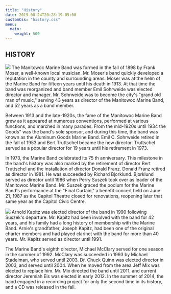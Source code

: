 ```yaml
---
title: "History"
date: 2019-08-24T20:28:19-05:00
customCss: "history.css"
menu: 
  main:
    weight: 500
---
```

## HISTORY

<img src="mmb4b.png" class="portrait left" />
The Manitowoc Marine Band was formed in the fall of 1898 by Frank Moser, a well-known local musician. Mr. Moser's band quickly developed a reputation in the county and surrounding areas. Moser was at the helm of the Marine Band for fifteen years until his death in 1913. At that time the band was reorganized and band member Emil Sohrweide was elected director and manager. Mr. Sohrweide was to become the city's "grand old man of music," serving 43 years as director of the Manitowoc Marine Band, and 52 years as a band member.

Between 1913 and the late-1920s, the fame of the Manitowoc Marine Band grew as it appeared at numerous conventions, performed at various functions, and marched in many parades. From the mid-1920s until 1934 the Goods" was the band's sole sponsor, and during this time, the band was known as the Aluminum Goods Marine Band. Emil C. Sohrweide retired in the fall of 1953 and Bert Truttschel became the new director. Truttschel served as a popular director for 19 years until his retirement in 1973.

In 1973, the Marine Band celebrated its 75 th anniversary. This milestone in the band's history was also marked by the retirement of director Bert Truttschel and the installation of director Donald Franz. Donald Franz retired as director in 1981. He was succeeded by Richard Bjorklund. Bjorklund served as director until 1986 when Perry Suszek took over as leader of the Manitowoc Marine Band. Mr. Suszek graced the podium for the Marine Band's performance at the "Final Curtain," a benefit concert held on June 21, 1987 as the Capitol Theatre closed for renovations, reopening later that same year as the Capitol Civic Centre.

<img src="mmb5b.png" class="portrait right" />
Arnold Kapitz was elected director of the band in 1990 following Suszek's departure. Mr. Kapitz had been involved with the band for 42 years, and his family had a long history of membership with the Marine Band. Arnie's grandfather, Joseph Kapitz, had been one of the original charter members and had played clarinet with the band for more than 40 years. Mr. Kapitz served as director until 1991.

The Marine Band's eighth director, Michael McClary served for one season in the summer of 1992. McClary was succeeded in 1993 by Michael Stadelman, who served until 2003. Dr. Chuck Quinn was elected director in 2003, and served until 2004. When he moved from the area Jeff Mix was elected to replace him. Mr. Mix directed the band until 2011, and current director Jeremiah Eis was elected in early 2012. In the summer of 2014, the band engaged in a recording project for only the second time in its history, and a CD was released in the fall. 